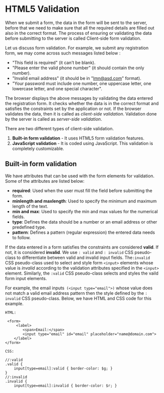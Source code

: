 # HTML5 Validation

When we submit a form, the data in the form will be sent to the server, before that we need to make sure that all the required details are filled out also in the correct format. The process of ensuring or validating the data before submitting to the server is called Client-side form validation.

Let us discuss form validation. For example, we submit any registration form, we may come across such messages listed below :

* "This field is required" (it can't be blank).
* "Please enter the valid phone number" (it should contain the only number).
* "Invalid email address" (it should be in "lmn@asd.com" format).
* "Your password must include one number, one uppercase letter, one lowercase letter, and one special character".

The browser displays the above messages by validating the data entered the registration form. It checks whether the data is in the correct format and satisfies the constraints set by the application or not. If the browser validates the data, then it is called as *client-side validation*. Validation done by the server is called as *server-side validation*.

There are two different types of client-side validation. 

1. **Built-in form validation** - It uses HTML5 form validation features.
2. **JavaScript validation** - It is coded using JavaScript. This validation is completely customizable.

## Built-in form validation

We have attributes that can be used with the form elements for validation. Some of the attributes are listed below:

* **required**: Used when the user must fill the field before submitting the form.
* **minlength and maxlength**: Used to specify the minimum and maximum length of the text.
* **min and max**: Used to specify the min and max values for the numerical fields.
* **type**: Defines the data should be a number or an email address or other predefined type. 
* **pattern**: Defines a pattern (regular expression) the entered data needs to follow. 

If the data entered in a form satisfies the constraints are considered **valid**. If not, it is considered **invalid**. We use `: valid` and `: invalid` CSS  pseudo-class to differentiate between valid and invalid input fields. The`:invalid` CSS pseudo-class used to select and style form `<input>` elements whose value is *invalid* according to the validation attributes specified in the `<input>` element. Similarly, the `:valid` CSS pseudo-class selects and styles the vaild form input elements.

For example, the email inputs` (<input type="email">)` whose value does not match a valid email address pattern then the style defined by the `: invalid` CSS pseudo-class. Below, we have HTML and CSS code for this example.

```
HTML:

 <form> 
     <label>
        <span>Email:</span>
        <input type="email" id="email" placeholder="name@domain.com">
    </label>
</form> 

CSS:

//:valid
.valid {
    input[type=email]:valid { border-color: $g; }
}
//:invalid
.invalid {
    input[type=email]:invalid { border-color: $r; }

```



